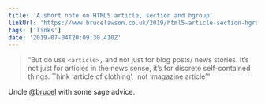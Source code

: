 ```yaml
---
title: 'A short note on HTML5 article, section and hgroup'
linkUrl: 'https://www.brucelawson.co.uk/2019/html5-article-section-hgroup/'
tags: ['links'] 
date: '2019-07-04T20:09:30.410Z'
---
```

> “But do use `<article>,` and not just for blog posts/ news stories. It’s not just for articles in the news sense, it’s for discrete self-contained things. Think ‘article of clothing’,  not ‘magazine article’”

Uncle [@brucel](//twitter.com/brucel) with some sage advice. 